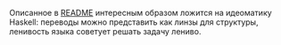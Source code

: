 Описанное в [README](README.md) интересным образом ложится на идеоматику Haskell: переводы можно представить как линзы для структуры, ленивость языка советует решать задачу лениво.

